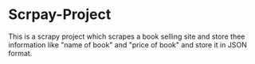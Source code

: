 # Scrpay-Project
This is a scrapy project which scrapes a book selling site and store thee information like "name of book" and "price of book" and store it in JSON format.
